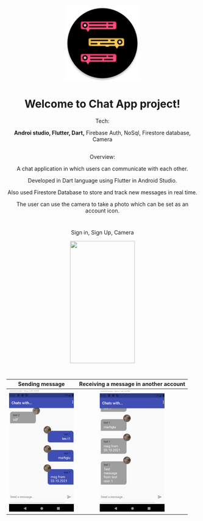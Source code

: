 
<div align="center">
<img src="https://github.com/PavelMaltsev20/FlutterChatApp/blob/master/chatapp/android/app/src/main/res/mipmap-xxxhdpi/ic_launcher_round.png?raw=true" width="200" height="200">
<div>
  
# Welcome to Chat App project!

Tech:
  
**Androi studio, Flutter, Dart,**  Firebase Auth, NoSql, Firestore database, Camera
##
  
Overview: 
  
A chat application in which users can communicate with each other.

Developed in Dart language using Flutter in Android Studio.

Also used Firestore Database to store and track new messages in real time.

The user can use the camera to take a photo which can be set as an account icon.

#

 
Sign in, Sign Up, Camera
<div align="center"><img src="https://github.com/PavelMaltsev20/FlutterChatApp/blob/master/documentation/gifs/camera.gif?raw=true" width="170" height="320"></div> 

#
|Sending message| Receiving a message in another account|
|--|--|
|<div align="center"><img src="https://github.com/PavelMaltsev20/FlutterChatApp/blob/master/documentation/gifs/chat.gif?raw=true" width="170" height="320"> </div>| <div align="center"><img src="https://github.com/PavelMaltsev20/FlutterChatApp/blob/master/documentation/gifs/chat%202.gif?raw=true" width="170" height="320"></div>  |
